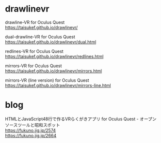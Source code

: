 # drawlinevr
drawline-VR for Oculus Quest  
https://taisukef.github.io/drawlinevr/  

dual-drawline-VR for Oculus Quest  
https://taisukef.github.io/drawlinevr/dual.html  

redlines-VR for Oculus Quest  
https://taisukef.github.io/drawlinevr/redlines.html  

mirrors-VR for Oculus Quest  
https://taisukef.github.io/drawlinevr/mirrors.html  

mirrors-VR (line version) for Oculus Quest  
https://taisukef.github.io/drawlinevr/mirrors-line.html  


# blog
HTMLとJavaScript48行で作るVRらくがきアプリ for Oculus Quest - オープンソースツールと昭和スポット  
https://fukuno.jig.jp/2574  
https://fukuno.jig.jp/2664  
